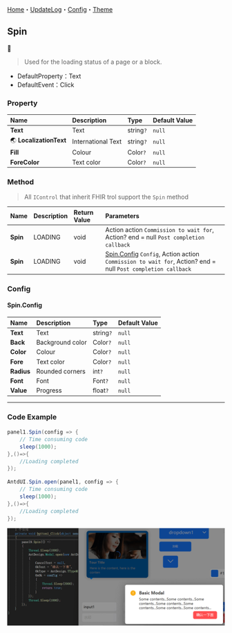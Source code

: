 ﻿[Home](../Home.md)・[UpdateLog](../UpdateLog.md)・[Config](../Config.md)・[Theme](../Theme.md)

## Spin
👚

> Used for the loading status of a page or a block.

- DefaultProperty：Text
- DefaultEvent：Click

### Property

Name | Description | Type | Default Value |
:--|:--|:--|:--|
**Text** | Text | string`?` | `null` |
🌏 **LocalizationText** | International Text | string`?` | `null` |
**Fill** | Colour | Color`?` | `null` |
**ForeColor** | Text color | Color`?` | `null` |

### Method

> All `IControl` that inherit FHIR trol support the `Spin` method

Name | Description | Return Value | Parameters |
:--|:--|:--|:--|
**Spin** | LOADING | void | Action action `Commission to wait for`, Action? end = null `Post completion callback` |
**Spin** | LOADING | void | [Spin.Config](#spin.config) `Config`, Action action `Commission to wait for`, Action? end = null `Post completion callback` |

### Config

#### Spin.Config

Name | Description | Type | Default Value |
:--|:--|:--|:--|
**Text** | Text | string`?` | `null` |
**Back** | Background color | Color`?` | `null` |
**Color** | Colour | Color`?` | `null` |
**Fore** | Text color | Color`?` | `null` |
**Radius** | Rounded corners | int`?` | `null` |
**Font** | Font | Font`?` | `null` |
**Value** | Progress | float`?` | `null` |

***

### Code Example

```csharp
panel1.Spin(config => {
    // Time consuming code
    sleep(1000);
},()=>{
    //Loading completed
});
```

```csharp
AntdUI.Spin.open(panel1, config => {
    // Time consuming code
    sleep(1000);
},()=>{
    //Loading completed
});
```

![SpinRun](SpinRun.png)
